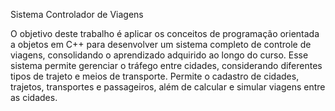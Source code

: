 Sistema Controlador de Viagens

O objetivo deste trabalho é aplicar os conceitos de programação orientada a objetos em C++ para desenvolver um sistema completo de controle de viagens, consolidando o aprendizado adquirido ao longo do curso. Esse sistema permite gerenciar o tráfego entre cidades, considerando diferentes tipos de trajeto e meios de transporte. Permite o cadastro de cidades, trajetos, transportes e passageiros, além de calcular e simular viagens entre as cidades.
